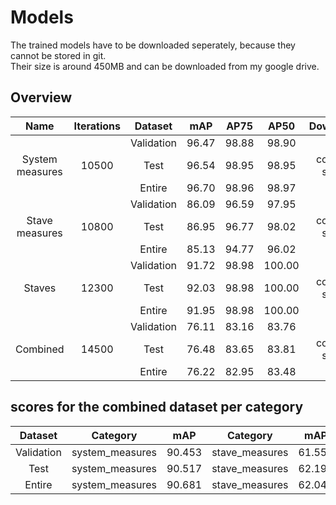 # Models

The trained models have to be downloaded seperately, because they cannot be stored in git. <br>
Their size is around 450MB and can be downloaded from my google drive.

## Overview

|   Name              |   Iterations  |     Dataset     |   mAP   |   AP75  |   AP50  |    Download    |
|:-------------------:|:-------------:|:---------------:|:-------:|:-------:|:-------:|:--------------:|
|                     |               |    Validation   |  96.47  |  98.88  |  98.90  |                |
|   System measures   |     10500     |    Test         |  96.54  |  98.95  |  98.95  |  coming soon   |
|                     |               |    Entire       |  96.70  |  98.96  |  98.97  |                |
|                     |               |    Validation   |  86.09  |  96.59  |  97.95  |                |
|   Stave measures    |     10800     |    Test         |  86.95  |  96.77  |  98.02  |  coming soon   |
|                     |               |    Entire       |  85.13  |  94.77  |  96.02  |                |
|                     |               |    Validation   |  91.72  |  98.98  |  100.00 |                |
|   Staves            |     12300     |    Test         |  92.03  |  98.98  |  100.00 |  coming soon   |
|                     |               |    Entire       |  91.95  |  98.98  |  100.00 |                |
|                     |               |    Validation   |  76.11  |  83.16  |  83.76  |                |
|   Combined          |     14500     |    Test         |  76.48  |  83.65  |  83.81  |  coming soon   |
|                     |               |    Entire       |  76.22  |  82.95  |  83.48  |                |


## scores for the combined dataset per category

|    Dataset    | Category        | mAP    | Category       | mAP    | Category   | mAP    |
|:-------------:|:---------------:|:------:|:--------------:|:------:|:----------:|:------:|
|   Validation  | system_measures | 90.453 | stave_measures | 61.559 | staves     | 76.322 |
|   Test        | system_measures | 90.517 | stave_measures | 62.195 | staves     | 76.740 |
|   Entire      | system_measures | 90.681 | stave_measures | 62.041 | staves     | 75.944 |